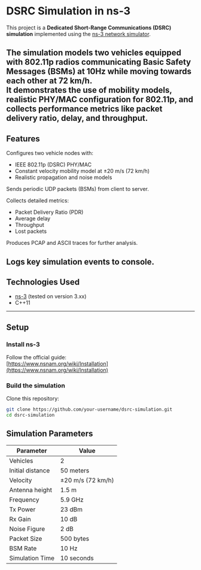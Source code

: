 # DSRC Simulation in ns-3

This project is a **Dedicated Short-Range Communications (DSRC) simulation** implemented using the [ns-3 network simulator](https://www.nsnam.org/).  

The simulation models two vehicles equipped with 802.11p radios communicating Basic Safety Messages (BSMs) at 10Hz while moving towards each other at 72 km/h.  
It demonstrates the use of mobility models, realistic PHY/MAC configuration for 802.11p, and collects performance metrics like packet delivery ratio, delay, and throughput.
---

## Features

Configures two vehicle nodes with:
- IEEE 802.11p (DSRC) PHY/MAC
- Constant velocity mobility model at ±20 m/s (72 km/h)
- Realistic propagation and noise models

Sends periodic UDP packets (BSMs) from client to server.

Collects detailed metrics:
- Packet Delivery Ratio (PDR)
- Average delay
- Throughput
- Lost packets

Produces PCAP and ASCII traces for further analysis.

Logs key simulation events to console.
---

## Technologies Used

- [ns-3](https://www.nsnam.org/) (tested on version 3.xx)
- C++11
---

## Setup

### Install ns-3
Follow the official guide:  
[https://www.nsnam.org/wiki/Installation](https://www.nsnam.org/wiki/Installation)

### Build the simulation

Clone this repository:
```bash
git clone https://github.com/your-username/dsrc-simulation.git
cd dsrc-simulation
```

## Simulation Parameters

| **Parameter**         | **Value**         |
|-------------------------|-------------------|
| Vehicles                | 2                 |
| Initial distance        | 50 meters         |
| Velocity                | ±20 m/s (72 km/h)|
| Antenna height          | 1.5 m             |
| Frequency               | 5.9 GHz           |
| Tx Power                | 23 dBm            |
| Rx Gain                 | 10 dB             |
| Noise Figure            | 2 dB              |
| Packet Size             | 500 bytes         |
| BSM Rate                | 10 Hz             |
| Simulation Time         | 10 seconds        |

